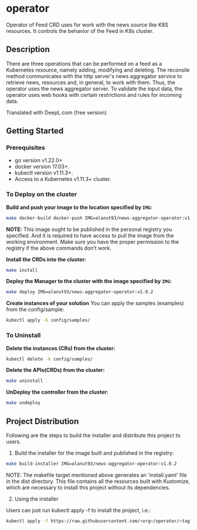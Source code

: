 # operator
Operator of Feed CRD uses for work with the news source like K8S resources. It 
controls the behavior of the Feed in K8s cluster.
## Description
There are three operations that can be performed on a feed as a Kubernetes resource, namely adding, modifying and deleting. The reconsile method communicates with the http server's news aggregator service to retrieve news, resources and, in general, to work with them. Thus, the operator uses the news aggregator server.
To validate the input data, the operator uses web hooks with certain restrictions and rules for incoming data.

Translated with DeepL.com (free version)

## Getting Started

### Prerequisites
- go version v1.22.0+
- docker version 17.03+.
- kubectl version v1.11.3+.
- Access to a Kubernetes v1.11.3+ cluster.

### To Deploy on the cluster
**Build and push your image to the location specified by `IMG`:**

```sh
make docker-build docker-push IMG=alanut93/news-aggregator-operator:v1.0.2
```

**NOTE:** This image ought to be published in the personal registry you specified.
And it is required to have access to pull the image from the working environment.
Make sure you have the proper permission to the registry if the above commands don’t work.

**Install the CRDs into the cluster:**

```sh
make install
```

**Deploy the Manager to the cluster with the image specified by `IMG`:**

```sh
make deploy IMG=alanut93/news-aggregator-operator:v1.0.2
```

**Create instances of your solution**
You can apply the samples (examples) from the config/sample:

```sh
kubectl apply -k config/samples/
```


### To Uninstall
**Delete the instances (CRs) from the cluster:**

```sh
kubectl delete -k config/samples/
```

**Delete the APIs(CRDs) from the cluster:**

```sh
make uninstall
```

**UnDeploy the controller from the cluster:**

```sh
make undeploy
```

## Project Distribution

Following are the steps to build the installer and distribute this project to users.

1. Build the installer for the image built and published in the registry:

```sh
make build-installer IMG=alanut93/news-aggregator-operator:v1.0.2
```

NOTE: The makefile target mentioned above generates an 'install.yaml'
file in the dist directory. This file contains all the resources built
with Kustomize, which are necessary to install this project without
its dependencies.

2. Using the installer

Users can just run kubectl apply -f <URL for YAML BUNDLE> to install the project, i.e.:

```sh
kubectl apply -f https://raw.githubusercontent.com/<org>/operator/<tag or branch>/dist/install.yaml
```


